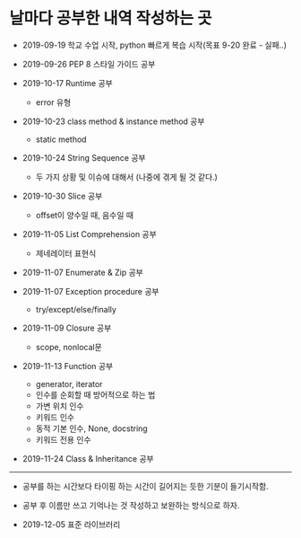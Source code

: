 # 날마다 공부한 내역 작성하는 곳

* 2019-09-19 학교 수업 시작, python 빠르게 복습 시작(목표 9-20 완료 - 실패..)

* 2019-09-26 PEP 8 스타일 가이드 공부
* 2019-10-17 Runtime 공부
  * error 유형  
* 2019-10-23 class method & instance method 공부
  * static method  
* 2019-10-24 String Sequence 공부
  * 두 가지 상황 및 이슈에 대해서 (나중에 겪게 될 것 같다.)
* 2019-10-30 Slice 공부
  * offset이 양수일 때, 음수일 때
* 2019-11-05 List Comprehension 공부
  * 제네레이터 표현식
* 2019-11-07 Enumerate & Zip 공부
* 2019-11-07 Exception procedure 공부
  * try/except/else/finally
* 2019-11-09 Closure 공부
  * scope, nonlocal문
* 2019-11-13 Function 공부
  * generator, iterator
  * 인수를 순회할 때 방어적으로 하는 법
  * 가변 위치 인수
  * 키워드 인수
  * 동적 기본 인수, None, docstring
  * 키워드 전용 인수
* 2019-11-24 Class & Inheritance 공부

---

* 공부를 하는 시간보다 타이핑 하는 시간이 길어지는 듯한 기분이 들기시작함.
* 공부 후 이름만 쓰고 기억나는 것 작성하고 보완하는 방식으로 하자.

* 2019-12-05 표준 라이브러리
    
